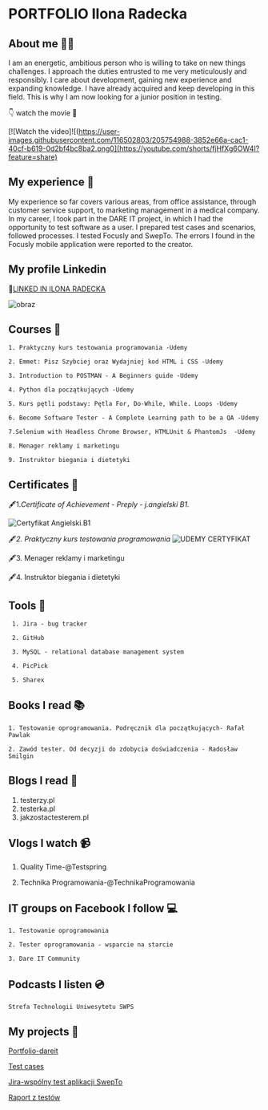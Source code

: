 # PORTFOLIO Ilona Radecka

## About me 🧍‍♀️

I am an energetic, ambitious person who is willing to take on new things
challenges. I approach the duties entrusted to me very meticulously and responsibly. I care about development, gaining new experience and expanding knowledge.
I have already acquired and keep developing in this field. This is why I am now looking for a junior position in testing.

:point_down: watch the movie :movie_camera:
 
 [![Watch the video]![(https://user-images.githubusercontent.com/116502803/205754988-3852e66a-cac1-40cf-b619-0d2bf4bc8ba2.png0](https://youtube.com/shorts/fjHfXg6OW4I?feature=share)

## My experience 👩

My experience so far covers various areas, from office assistance, through customer service support, to marketing management in a medical company.
In my career, I took part in the DARE IT project, in which I had the opportunity to test software as a user.
I prepared test cases and scenarios, followed processes.
I tested Focusly and SwepTo. The errors I found in the Focusly mobile application were reported to the creator.

## My profile Linkedin

:open_file_folder:[LINKED IN ILONA RADECKA](https://www.linkedin.com/in/ilona-radecka-3bb784251/)

![obraz](https://user-images.githubusercontent.com/116502803/205629092-e226e3ec-73f2-4d3e-904c-4372532fdff8.png)

## Courses 📰

    1. Praktyczny kurs testowania programowania -Udemy
    
    2. Emmet: Pisz Szybciej oraz Wydajniej kod HTML i CSS -Udemy
    
    3. Introduction to POSTMAN - A Beginners guide -Udemy

    4. Python dla początkujących -Udemy
    
    5. Kurs pętli podstawy: Pętla For, Do-While, While. Loops -Udemy
    
    6. Become Software Tester - A Complete Learning path to be a QA -Udemy
    
    7.Selenium with Headless Chrome Browser, HTMLUnit & PhantomJs  -Udemy

    8. Menager reklamy i marketingu
    
    9. Instruktor biegania i dietetyki
 




    

## Certificates 🥇

:fountain_pen:1._Certificate of Achievement - Preply - j.angielski B1._

![Certyfikat Angielski.B1](https://user-images.githubusercontent.com/116502803/205497909-8727f9ce-8c51-4ef7-a19e-9c65423713a5.png)

   
:fountain_pen:_2. Praktyczny kurs testowania programowania_
![UDEMY CERTYFIKAT](https://user-images.githubusercontent.com/116502803/205497855-d0a71280-79f2-489c-81ac-3442f43484e1.png)


:fountain_pen:3. Menager reklamy i marketingu

:fountain_pen:4. Instruktor biegania i dietetyki



## Tools 🔨


     1. Jira - bug tracker
 
     2. GitHub
    
     3. MySQL - relational database management system
     
     4. PicPick
     
     5. Sharex
     
      

## Books I read :books:

    1. Testowanie oprogramowania. Podręcznik dla początkujących- Rafał Pawlak 
    
    2. Zawód tester. Od decyzji do zdobycia doświadczenia - Radosław  Smilgin 
 
    

## Blogs I read :page_with_curl:

   1. testerzy.pl
   2. testerka.pl
   3. jakzostactesterem.pl
    
## Vlogs I watch 📹

   1.  Quality Time-@Testspring
   
   
   3. Technika Programowania-@TechnikaProgramowania
   

## IT groups on Facebook I follow  	:computer:

    1. Testowanie oprogramowania
    
    2. Tester oprogramowania - wsparcie na starcie
    
    3. Dare IT Community
  
  
    
## Podcasts I listen :cd:

    Strefa Technologii Uniwesytetu SWPS
    


## My projects :electric_plug:

 
  [Portfolio-dareit](https://github.com/IlonaER/challenge_portfolio_ilona)

  [Test cases](https://docs.google.com/spreadsheets/d/1zVuimNVxVWDsMral14TWLH-uEDZOKgyXpBZP_CxqrSk/edit#gid=0)

  [Jira-wspólny test aplikacji SwepTo](https://halas2022.atlassian.net/jira/software/projects/CPP/boards/1?label=WEB%2CMOBILE)

  [Raport z testów](https://docs.google.com/document/d/1YbnCNxyN1HSR4tjZBn0cb0Dio-D4n25yaQ_PC2VSXjU/edit)




